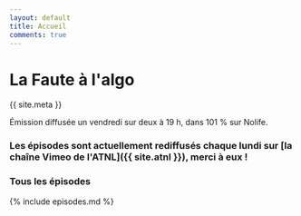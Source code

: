 ```yaml
---
layout: default
title: Accueil
comments: true
---
```


# La Faute à l'algo

<!-- ![La Faute à l'algo]({{ site.baseurl }}static/fautealgo.png "La Faute à l'algo") -->

<div class="message">
{{ site.meta }}
</div>

Émission diffusée un vendredi sur deux à 19 h, dans 101 % sur Nolife.

### Les épisodes sont actuellement rediffusés chaque lundi sur [la chaîne Vimeo de l'ATNL]({{ site.atnl }}), merci à eux !

### Tous les épisodes

{% include episodes.md %}